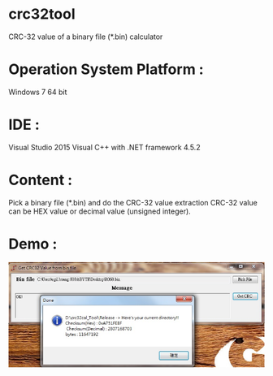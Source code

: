 # crc32tool
CRC-32 value of a binary file (*.bin) calculator

# Operation System Platform : 
Windows 7 64 bit
# IDE : 
Visual Studio 2015 Visual C++ with .NET framework 4.5.2

# Content :  
Pick a binary file (*.bin) and do the CRC-32 value extraction
CRC-32 value can be HEX value or decimal value (unsigned integer).

# Demo :

![alt tag](https://github.com/crazylittleJ/crc32tool/blob/master/Crc32_win32_demo.jpg)

